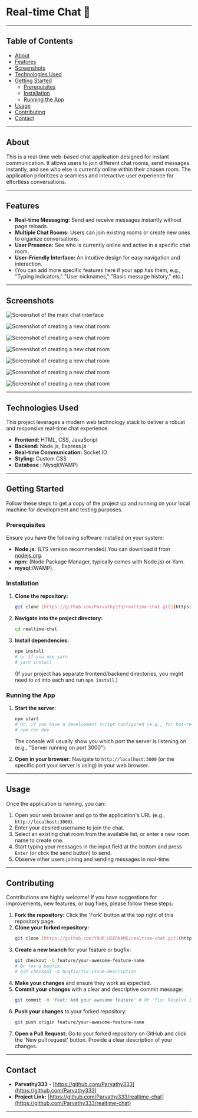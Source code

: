 # Real-time Chat 🚀

---

## Table of Contents

* [About](#about)
* [Features](#features)
* [Screenshots](#screenshots)
* [Technologies Used](#technologies-used)
* [Getting Started](#getting-started)
    * [Prerequisites](#prerequisites)
    * [Installation](#installation)
    * [Running the App](#running-the-app)
* [Usage](#usage)
* [Contributing](#contributing)
* [Contact](#contact)

---

## About

This is a real-time web-based chat application designed for instant communication. It allows users to join different chat rooms, send messages instantly, and see who else is currently online within their chosen room. The application prioritizes a seamless and interactive user experience for effortless conversations.

---

## Features

* **Real-time Messaging:** Send and receive messages instantly without page reloads.
* **Multiple Chat Rooms:** Users can join existing rooms or create new ones to organize conversations.
* **User Presence:** See who is currently online and active in a specific chat room.
* **User-Friendly Interface:** An intuitive design for easy navigation and interaction.
* (You can add more specific features here if your app has them, e.g., "Typing indicators," "User nicknames," "Basic message history," etc.)

---
## Screenshots

![Screenshot of the main chat interface](https://github.com/Parvathy333/realtime-chat/blob/main/screenshots/one.png)

![Screenshot of creating a new chat room](https://github.com/Parvathy333/realtime-chat/blob/main/screenshots/two.png)

![Screenshot of creating a new chat room](https://github.com/Parvathy333/realtime-chat/blob/main/screenshots/three.png)

![Screenshot of creating a new chat room](https://github.com/Parvathy333/realtime-chat/blob/main/screenshots/four.png)

![Screenshot of creating a new chat room](https://github.com/Parvathy333/realtime-chat/blob/main/screenshots/five.png)

![Screenshot of creating a new chat room](https://github.com/Parvathy333/realtime-chat/blob/main/screenshots/six.png)

![Screenshot of creating a new chat room](https://github.com/Parvathy333/realtime-chat/blob/main/screenshots/seven.png)

---

## Technologies Used

This project leverages a modern web technology stack to deliver a robust and responsive real-time chat experience.

* **Frontend:** HTML, CSS, JavaScript 
* **Backend:** Node.js, Express.js
* **Real-time Communication:** Socket.IO
* **Styling:**  Custom CSS
* **Database :** Mysql(WAMP)

---

## Getting Started

Follow these steps to get a copy of the project up and running on your local machine for development and testing purposes.

### Prerequisites

Ensure you have the following software installed on your system:

* **Node.js:** (LTS version recommended) You can download it from [nodejs.org](https://nodejs.org/).
* **npm:** (Node Package Manager, typically comes with Node.js) or Yarn.
* **mysql:**(WAMP).

### Installation

1.  **Clone the repository:**
    ```bash
    git clone [https://github.com/Parvathy333/realtime-chat.git](https://github.com/Parvathy333/realtime-chat.git)
    ```
2.  **Navigate into the project directory:**
    ```bash
    cd realtime-chat
    ```
3.  **Install dependencies:**
    ```bash
    npm install
    # or if you use yarn
    # yarn install
    ```
    (If your project has separate frontend/backend directories, you might need to `cd` into each and run `npm install`.)

### Running the App

1.  **Start the server:**
    ```bash
    npm start
    # Or, if you have a development script configured (e.g., for hot-reloading):
    # npm run dev
    ```
    The console will usually show you which port the server is listening on (e.g., "Server running on port 3000").

2.  **Open in your browser:**
    Navigate to `http://localhost:3000` (or the specific port your server is using) in your web browser.

---

## Usage

Once the application is running, you can:

1.  Open your web browser and go to the application's URL (e.g., `http://localhost:3000`).
2.  Enter your desired username to join the chat.
3.  Select an existing chat room from the available list, or enter a new room name to create one.
4.  Start typing your messages in the input field at the bottom and press `Enter` (or click the send button) to send.
5.  Observe other users joining and sending messages in real-time.

---

## Contributing

Contributions are highly welcome! If you have suggestions for improvements, new features, or bug fixes, please follow these steps:

1.  **Fork the repository:** Click the 'Fork' button at the top right of this repository page.
2.  **Clone your forked repository:**
    ```bash
    git clone [https://github.com/YOUR_USERNAME/realtime-chat.git](https://github.com/YOUR_USERNAME/realtime-chat.git)
    ```
3.  **Create a new branch** for your feature or bugfix:
    ```bash
    git checkout -b feature/your-awesome-feature-name
    # Or for a bugfix:
    # git checkout -b bugfix/fix-issue-description
    ```
4.  **Make your changes** and ensure they work as expected.
5.  **Commit your changes** with a clear and descriptive commit message:
    ```bash
    git commit -m 'feat: Add your awesome feature' # Or 'fix: Resolve issue description'
    ```
6.  **Push your changes** to your forked repository:
    ```bash
    git push origin feature/your-awesome-feature-name
    ```
7.  **Open a Pull Request:** Go to your forked repository on GitHub and click the 'New pull request' button. Provide a clear description of your changes.

---

## Contact

* **Parvathy333** - [https://github.com/Parvathy333](https://github.com/Parvathy333)
* **Project Link:** [https://github.com/Parvathy333/realtime-chat](https://github.com/Parvathy333/realtime-chat)

---